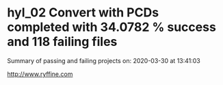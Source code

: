 # hyl_02 Convert with PCDs completed with 34.0782 % success and 118 failing files

Summary of passing and failing projects on: 2020-03-30 at 13:41:03

http://www.ryffine.com
